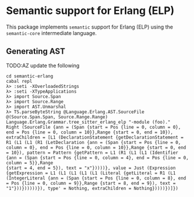 # Semantic support for Erlang (ELP)

This package implements `semantic` support for Erlang (ELP) using the `semantic-core` intermediate language.

## Generating AST

TODO:AZ update the following
```
cd semantic-erlang
cabal repl
λ> :seti -XOverloadedStrings
λ> :seti -XTypeApplications
λ> import Source.Span
λ> import Source.Range
λ> import AST.Unmarshal
λ> TS.parseByteString @Language.Erlang.AST.SourceFile @(Source.Span.Span, Source.Range.Range) Language.Erlang.Grammar.tree_sitter_erlang_elp "-module (foo)."
Right (SourceFile {ann = (Span {start = Pos {line = 0, column = 0}, end = Pos {line = 0, column = 10}},Range {start = 0, end = 10}), extraChildren = [L1 (DeclarationStatement {getDeclarationStatement = R1 (L1 (L1 (R1 (LetDeclaration {ann = (Span {start = Pos {line = 0, column = 0}, end = Pos {line = 0, column = 10}},Range {start = 0, end = 10}), pattern = Pattern {getPattern = L1 (R1 (L1 (L1 (Identifier {ann = (Span {start = Pos {line = 0, column = 4}, end = Pos {line = 0, column = 5}},Range
{start = 4, end = 5}), text = "x"}))))}, value = Just (Expression {getExpression = L1 (L1 (L1 (L1 (L1 (Literal {getLiteral = R1 (L1 (IntegerLiteral {ann = (Span {start = Pos {line = 0, column = 8}, end = Pos {line = 0, column = 9}},Range {start = 8, end = 9}), text = "1"}))})))))}), type' = Nothing, extraChildren = Nothing}))))})]})
```
